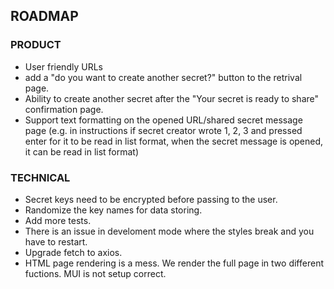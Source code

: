 ## ROADMAP

### PRODUCT
* User friendly URLs
* add a "do you want to create another secret?" button to the retrival page.
* Ability to create another secret after the "Your secret is ready to share" confirmation page.
* Support text formatting on the opened URL/shared secret message page (e.g. in instructions if secret creator wrote 1, 2, 3 and pressed enter for it to be read in list format, when the secret message is opened, it can be read in list format)

### TECHNICAL
* Secret keys need to be encrypted before passing to the user.
* Randomize the key names for data storing.
* Add more tests.
* There is an issue in develoment mode where the styles break and you have to restart.
* Upgrade fetch to axios.
* HTML page rendering is a mess.  We render the full page in two different fuctions. MUI is not setup correct.